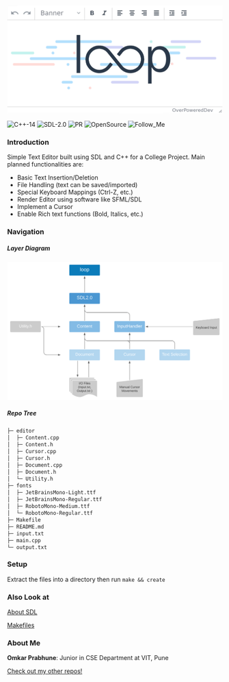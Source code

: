![loop](https://github.com/OverPoweredDev/loop/blob/master/images/SDP_banner.png)

![C++-14](https://img.shields.io/badge/C++-14-magenta?style=for-the-badge)
![SDL-2.0](https://img.shields.io/badge/SDL-2.0-blue?style=for-the-badge)
![PR](https://img.shields.io/badge/PRs-welcome-orange?style=for-the-badge)
![OpenSource](https://img.shields.io/badge/Open-Source-greun?style=for-the-badge)
![Follow_Me](https://img.shields.io/github/followers/OverPoweredDev?style=for-the-badge)


### Introduction

Simple Text Editor built using SDL and C++ for a College Project. Main planned functionalities are:
- Basic Text Insertion/Deletion
- File Handling (text can be saved/imported)
- Special Keyboard Mappings (Ctrl-Z, etc.)
- Render Editor using software like SFML/SDL
- Implement a Cursor
- Enable Rich text functions (Bold, Italics, etc.)

### Navigation

##### Layer Diagram
![Layer Diagram](https://github.com/OverPoweredDev/loop/blob/master/images/Layer_diagram.svg)

##### Repo Tree
```
├─ editor
│  ├─ Content.cpp
│  ├─ Content.h
│  ├─ Cursor.cpp
│  ├─ Cursor.h
│  ├─ Document.cpp
│  ├─ Document.h
│  └─ Utility.h
├─ fonts
│  ├─ JetBrainsMono-Light.ttf
│  ├─ JetBrainsMono-Regular.ttf
│  ├─ RobotoMono-Medium.ttf
│  └─ RobotoMono-Regular.ttf
├─ Makefile
├─ README.md
├─ input.txt
├─ main.cpp
└─ output.txt
```

### Setup

Extract the files into a directory then run `make && create`

### Also Look at

[About SDL](https://www.libsdl.org/)

[Makefiles](https://www.cs.colby.edu/maxwell/courses/tutorials/maketutor/)

### About Me

**Omkar Prabhune**: Junior in CSE Department at VIT, Pune

[Check out my other repos!](https://github.com/OverPoweredDev?tab=repositories)
